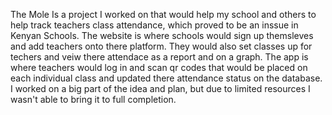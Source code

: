 The Mole Is a project I worked on that would help my school and others to help track teachers class attendance,
which proved to be an inssue in Kenyan Schools. The website is where schools would sign up themsleves and add teachers onto there platform.
They would also set classes up for techers and veiw there attendace as a report and on a graph.
The app is where teachers would log in and scan qr codes that would be placed on each individual class and updated there attendance status on the database.
I worked on a big part of the idea and plan, but due to limited resources I wasn't able to bring it to full completion.
